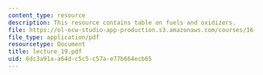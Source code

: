 ```yaml
---
content_type: resource
description: This resource contains table on fuels and oxidizers.
file: https://ol-ocw-studio-app-production.s3.amazonaws.com/courses/16-512-rocket-propulsion-fall-2005/6dc3a91aa64dc5c5c57ae77b664ecb65_lecture_19.pdf
file_type: application/pdf
resourcetype: Document
title: lecture_19.pdf
uid: 6dc3a91a-a64d-c5c5-c57a-e77b664ecb65
---
```

